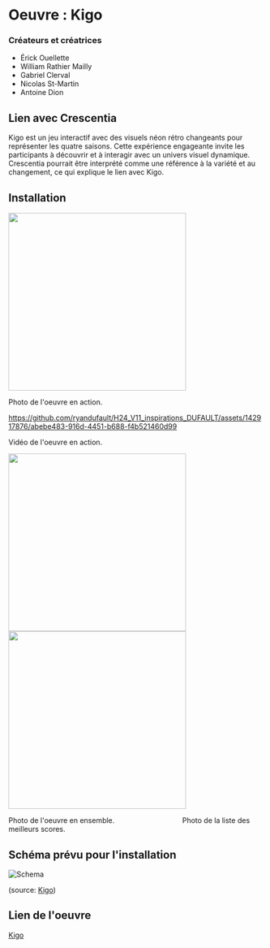 # Oeuvre : Kigo
### Créateurs et créatrices
- Érick Ouellette
- William Rathier Mailly
- Gabriel Clerval
- Nicolas St-Martin
- Antoine Dion

## Lien avec Crescentia
Kigo est un jeu interactif avec des visuels néon rétro changeants pour représenter les quatre saisons. Cette expérience engageante invite les participants à découvrir et à interagir avec un univers visuel dynamique. Crescentia pourrait être interprété comme une référence à la variété et au changement, ce qui explique le lien avec Kigo.

## Installation
<img src="./media/experiences/KIGO_action.jpg" width="350"/>

Photo de l'oeuvre en action.

https://github.com/ryandufault/H24_V11_inspirations_DUFAULT/assets/142917876/abebe483-916d-4451-b688-f4b521460d99

Vidéo de l'oeuvre en action.

<img src="./media/experiences/KIGO_echelle.jpg" width="350"/><img src="./media/experiences/KIGO_score.jpg" width="350"/>

Photo de l'oeuvre en ensemble. ‎ ‎ ‎ ‎ ‎ ‎ ‎ ‎ ‎ ‎ ‎ ‎ ‎ ‎ ‎ ‎‎ ‎ ‎ ‎ ‎ ‎ ‎ ‎ ‎ ‎ ‎‎ ‎ ‎ ‎ ‎‎ ‎‎ ‎ ‎ ‎Photo de la liste des meilleurs scores.


## Schéma prévu pour l'installation
![Schema](./media/kigo_plantation.png)

(source: [Kigo](https://tim-montmorency.com/2024/projets/Kigo/docs/web/preproduction.html))

## Lien de l'oeuvre
[Kigo](https://tim-montmorency.com/2024/projets/Kigo/docs/web)
